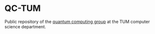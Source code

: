 QC-TUM
======

Public repository of the [quantum computing group](https://www.cs.cit.tum.de/qc) at the TUM computer science department.
